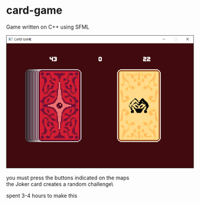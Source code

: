 # card-game

Game written on C++ using SFML

![screenshot](screenshot.png)


you must press the buttons indicated on the maps\
the Joker card creates a random challenge\

spent 3-4 hours to make this
